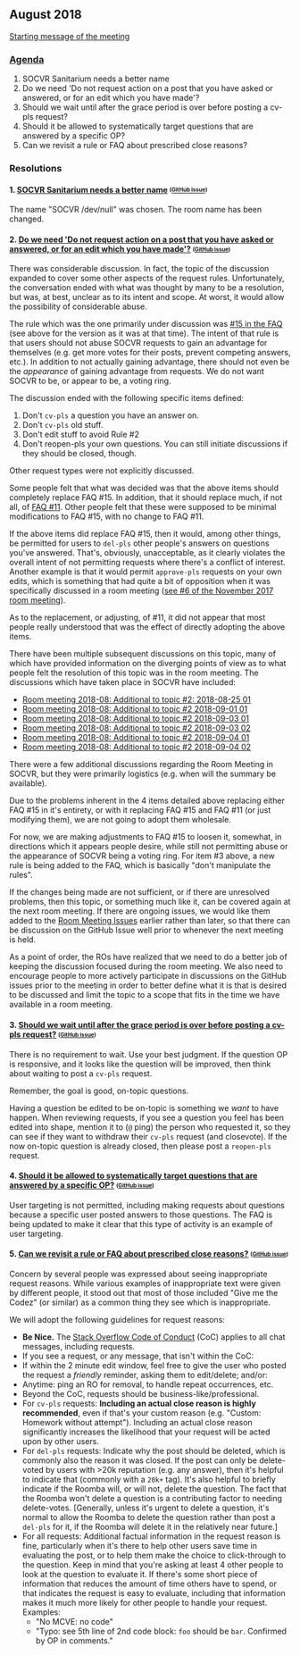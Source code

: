 ## August 2018

[Starting message of the meeting](https://chat.stackoverflow.com/transcript/108179?m=43713277#43713277)

### [Agenda](https://github.com/SO-Close-Vote-Reviewers/room-meeting-topics/issues?q=is%3Aissue+milestone%3A%22November+2017%22)

1. SOCVR Sanitarium needs a better name
2. Do we need 'Do not request action on a post that you have asked or answered, or for an edit which you have made'?
3. Should we wait until after the grace period is over before posting a cv-pls request?
4. Should it be allowed to systematically target questions that are answered by a specific OP?
5. Can we revisit a rule or FAQ about prescribed close reasons?


### Resolutions

#### 1. [SOCVR Sanitarium needs a better name](https://chat.stackoverflow.com/rooms/108179/conversation/2018-august-topic-1) <sub><sup>([GitHub issue](https://github.com/SO-Close-Vote-Reviewers/room-meeting-topics/issues/17))</sup><sub>

The name "SOCVR /dev/null" was chosen. The room name has been changed.

#### 2. [Do we need 'Do not request action on a post that you have asked or answered, or for an edit which you have made'?](https://chat.stackoverflow.com/rooms/108179/conversation/2018-august-topic-2) <sub><sup>([GitHub issue](https://github.com/SO-Close-Vote-Reviewers/room-meeting-topics/issues/18))</sup><sub>

There was considerable discussion. In fact, the topic of the discussion expanded to cover some other aspects of the request rules. Unfortunately, the conversation ended with what was thought by many to be a resolution, but was, at best, unclear as to its intent and scope. At worst, it would allow the possibility of considerable abuse.

The rule which was the one primarily under discussion was [#15 in the FAQ](/faq#noSelf) (see above for the version as it was at that time). The intent of that rule is that users should not abuse SOCVR requests to gain an advantage for themselves (e.g. get more votes for their posts, prevent competing answers, etc.). In addition to not actually gaining advantage, there should not even be the *appearance* of gaining advantage from requests. We do not want SOCVR to be, or appear to be, a voting ring.

The discussion ended with the following specific items defined:

1. Don't `cv-pls` a question you have an answer on.
2. Don't `cv-pls` old stuff.
3. Don't edit stuff to avoid Rule #2
4. Don't reopen-pls your own questions. You can still initiate discussions if they should be closed, though.

Other request types were not explicitly discussed.

Some people felt that what was decided was that the above items should completely replace FAQ #15. In addition, that it should replace much, if not all, of [FAQ #11](/faq#not-habit). Other people felt that these were supposed to be minimal modifications to FAQ #15, with no change to FAQ #11.

If the above items did replace FAQ #15, then it would, among other things, be permitted for users to `del-pls` other people's answers on questions you've answered. That's, obviously, unacceptable, as it clearly violates the overall intent of not permitting requests where there's a conflict of interest. Another example is that it would permit `approve-pls` requests on your own edits, which is something that had quite a bit of opposition when it was specifically discussed in a room meeting ([see #6 of the November 2017 room meeting](/room-info/room-meetings/2017-11)).

As to the replacement, or adjusting, of #11, it did not appear that most people really understood that was the effect of directly adopting the above items.

There have been multiple subsequent discussions on this topic, many of which have provided information on the diverging points of view as to what people felt the resolution of this topic was in the room meeting. The discussions which have taken place in SOCVR have included:

* [Room meeting 2018-08: Additional to topic #2: 2018-08-25 01](https://chat.stackoverflow.com/rooms/41570/conversation/room-meeting-2018-08-additional-to-topic-2-2018-08-25-01)
* [Room meeting 2018-08: Additional to topic #2 2018-09-01 01](https://chat.stackoverflow.com/rooms/41570/conversation/room-meeting-2018-08-additional-to-topic-2-2018-09-01-01)
* [Room meeting 2018-08: Additional to topic #2 2018-09-03 01](https://chat.stackoverflow.com/rooms/41570/conversation/room-meeting-2018-08-additional-to-topic-2-2018-09-03-01)
* [Room meeting 2018-08: Additional to topic #2 2018-09-03 02](https://chat.stackoverflow.com/rooms/41570/conversation/room-meeting-2018-08-additional-to-topic-2-2018-09-03-02)
* [Room meeting 2018-08: Additional to topic #2 2018-09-04 01](https://chat.stackoverflow.com/rooms/41570/conversation/room-meeting-2018-08-additional-to-topic-2-2018-09-04-01)
* [Room meeting 2018-08: Additional to topic #2 2018-09-04 02](https://chat.stackoverflow.com/rooms/41570/conversation/room-meeting-2018-08-additional-to-topic-2-2018-09-04-02)

There were a few additional discussions regarding the Room Meeting in SOCVR, but they were primarily logistics (e.g. when will the summary be available).

Due to the problems inherent in the 4 items detailed above replacing either FAQ #15 in it's entirety, or with it replacing FAQ #15 and FAQ #11 (or just modifying them), we are not going to adopt them wholesale.

For now, we are making adjustments to FAQ #15 to loosen it, somewhat, in directions which it appears people desire, while still not permitting abuse or the appearance of SOCVR being a voting ring. For item #3 above, a new rule is being added to the FAQ, which is basically "don't manipulate the rules".

If the changes being made are not sufficient, or if there are unresolved problems, then this topic, or something much like it, can be covered again at the next room meeting. If there are ongoing issues, we would like them added to the [Room Meeting Issues](https://github.com/SO-Close-Vote-Reviewers/room-meeting-topics) earlier rather than later, so that there can be discussion on the GitHub Issue well prior to whenever the next meeting is held.

As a point of order, the ROs have realized that we need to do a better job of keeping the discussion focused during the room meeting. We also need to encourage people to more actively participate in discussions on the GitHub issues prior to the meeting in order to better define what it is that is desired to be discussed and limit the topic to a scope that fits in the time we have available in a room meeting.

#### 3. [Should we wait until after the grace period is over before posting a cv-pls request?](https://chat.stackoverflow.com/rooms/108179/conversation/2018-august-topic-3) <sub><sup>([GitHub issue](https://github.com/SO-Close-Vote-Reviewers/room-meeting-topics/issues/19))</sup><sub>

There is no requirement to wait. Use your best judgment. If the question OP is responsive, and it looks like the question will be improved, then think about waiting to post a `cv-pls` request.

Remember, the goal is good, on-topic questions.

Having a question be edited to be on-topic is something we *want* to have happen. When reviewing requests, if you see a question you feel has been edited into shape, mention it to (`@` ping) the person who requested it, so they can see if they want to withdraw their `cv-pls` request (and closevote). If the now on-topic question is already closed, then please post a `reopen-pls` request.

#### 4. [Should it be allowed to systematically target questions that are answered by a specific OP?](https://chat.stackoverflow.com/rooms/108179/conversation/2018-august-topic-4) <sub><sup>([GitHub issue](https://github.com/SO-Close-Vote-Reviewers/room-meeting-topics/issues/20))</sup><sub>

User targeting is not permitted, including making requests about questions because a specific user posted answers to those questions. The FAQ is being updated to make it clear that this type of activity is an example of user targeting.

#### 5. [Can we revisit a rule or FAQ about prescribed close reasons?](https://chat.stackoverflow.com/rooms/108179/conversation/2018-august-topic-5) <sub><sup>([GitHub issue](https://github.com/SO-Close-Vote-Reviewers/room-meeting-topics/issues/21))</sup><sub>

Concern by several people was expressed about seeing inappropriate request reasons. While various examples of inappropriate text were given by different people, it stood out that most of those included "Give me the Codez" (or similar) as a common thing they see which is inappropriate.

We will adopt the following guidelines for request reasons:

* **Be Nice.** The [Stack Overflow Code of Conduct](https://stackoverflow.com/conduct) (CoC) applies to all chat messages, including requests.
* If you see a request, or any message, that isn't within the CoC:
 * If within the 2 minute edit window, feel free to give the user who posted the request a *friendly* reminder, asking them to edit/delete; and/or:
 * Anytime: ping an RO for removal, to handle repeat occurrences, etc.
* Beyond the CoC, requests should be business-like/professional.
* For `cv-pls` requests: **Including an actual close reason is highly recommended**, even if that's your custom reason (e.g. "Custom: Homework without attempt"). Including an actual close reason significantly increases the likelihood that your request will be acted upon by other users.
* For `del-pls` requests: Indicate why the post should be deleted, which is commonly also the reason it was closed. If the post can only be delete-voted by users with >20k reputation (e.g. any answer), then it's helpful to indicate that (commonly with a `20k+` tag). It's also helpful to briefly indicate if the Roomba will, or will not, delete the question. The fact that the Roomba won't delete a question is a contributing factor to needing delete-votes. [Generally, unless it's urgent to delete a question, it's normal to allow the Roomba to delete the question rather than post a `del-pls` for it, if the Roomba will delete it in the relatively near future.]
* For all requests: Additional factual information in the request reason is fine, particularly when it's there to help other users save time in evaluating the post, or to help them make the choice to click-through to the question. Keep in mind that you're asking at least 4 other people to look at the question to evaluate it. If there's some short piece of information that reduces the amount of time others have to spend, or that indicates the request is easy to evaluate, including that information makes it much more likely for other people to handle your request.
  Examples:
  * "No MCVE: no code"
  * "Typo: see 5th line of 2nd code block: `foo` should be `bar`. Confirmed by OP in comments."

